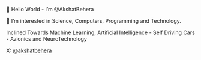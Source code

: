 👋 Hello World - I’m @AkshatBehera

👀 I’m interested in Science, Computers, Programming  and Technology.

Inclined Towards Machine Learning, Artificial Intelligence - Self Driving Cars - Avionics and NeuroTechnology

X: [@akshatbehera](twitter.com/akshatbehera)

<!--- LinkedIn: [akshat-behera](linkedin.com/in/akshat-behera) --->


<!---
AkshatBehera/AkshatBehera is a ✨ special ✨ repository because its `README.md` (this file) appears on your GitHub profile.
You can click the Preview link to take a look at your changes.
--->
